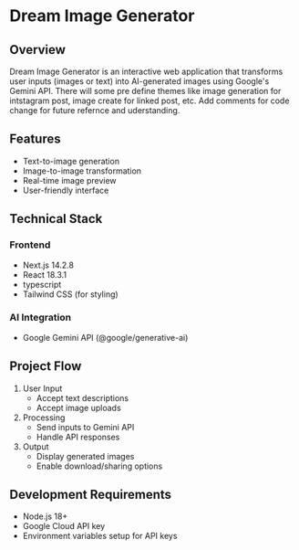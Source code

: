 # Dream Image Generator

## Overview
Dream Image Generator is an interactive web application that transforms user inputs (images or text) into AI-generated images using Google's Gemini API. There will some pre define themes like image generation for intstagram post, image create for linked post, etc. Add comments for code change for future refernce and uderstanding. 

## Features
- Text-to-image generation
- Image-to-image transformation
- Real-time image preview
- User-friendly interface

## Technical Stack
### Frontend
- Next.js 14.2.8
- React 18.3.1
- typescript
- Tailwind CSS (for styling)

### AI Integration
- Google Gemini API (@google/generative-ai)

## Project Flow
1. User Input
   - Accept text descriptions
   - Accept image uploads
2. Processing
   - Send inputs to Gemini API
   - Handle API responses
3. Output
   - Display generated images
   - Enable download/sharing options

## Development Requirements
- Node.js 18+
- Google Cloud API key
- Environment variables setup for API keys